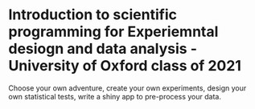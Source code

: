 # Introduction to scientific programming for Experiemntal desiogn and data analysis - University of Oxford class of 2021
Choose your own adventure, create your own experiments, design your own statistical tests, write a shiny app to pre-process your data.

